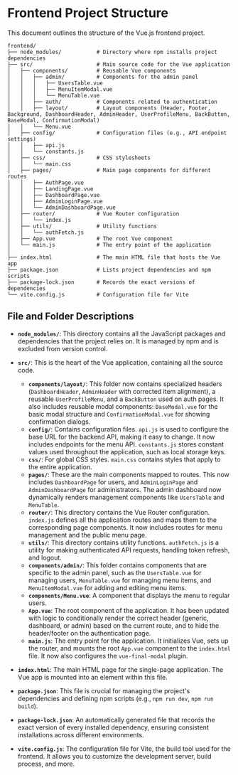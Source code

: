 # Frontend Project Structure

This document outlines the structure of the Vue.js frontend project.

```
frontend/
├── node_modules/           # Directory where npm installs project dependencies
├── src/                    # Main source code for the Vue application
│   ├── components/         # Reusable Vue components
│   │   ├── admin/          # Components for the admin panel
│   │   │   ├── UsersTable.vue
│   │   │   ├── MenuItemModal.vue
│   │   │   └── MenuTable.vue
│   │   ├── auth/           # Components related to authentication
│   │   ├── layout/         # Layout components (Header, Footer, Background, DashboardHeader, AdminHeader, UserProfileMenu, BackButton, BaseModal, ConfirmationModal)
│   │   └── Menu.vue
│   ├── config/             # Configuration files (e.g., API endpoint settings)
│   │   ├── api.js
│   │   └── constants.js
│   ├── css/                # CSS stylesheets
│   │   └── main.css
│   ├── pages/              # Main page components for different routes
│   │   ├── AuthPage.vue
│   │   ├── LandingPage.vue
│   │   ├── DashboardPage.vue
│   │   ├── AdminLoginPage.vue
│   │   └── AdminDashboardPage.vue
│   ├── router/             # Vue Router configuration
│   │   └── index.js
│   ├── utils/              # Utility functions
│   │   └── authFetch.js
│   ├── App.vue             # The root Vue component
│   └── main.js             # The entry point of the application
│
├── index.html              # The main HTML file that hosts the Vue app
├── package.json            # Lists project dependencies and npm scripts
├── package-lock.json       # Records the exact versions of dependencies
└── vite.config.js          # Configuration file for Vite
```

## File and Folder Descriptions

-   **`node_modules/`**: This directory contains all the JavaScript packages and dependencies that the project relies on. It is managed by npm and is excluded from version control.

-   **`src/`**: This is the heart of the Vue application, containing all the source code.
    -   **`components/layout/`**: This folder now contains specialized headers (`DashboardHeader`, `AdminHeader` with corrected item alignment), a reusable `UserProfileMenu`, and a `BackButton` used on auth pages. It also includes reusable modal components: `BaseModal.vue` for the basic modal structure and `ConfirmationModal.vue` for showing confirmation dialogs.
    -   **`config/`**: Contains configuration files. `api.js` is used to configure the base URL for the backend API, making it easy to change. It now includes endpoints for the menu API. `constants.js` stores constant values used throughout the application, such as local storage keys.
    -   **`css/`**: For global CSS styles. `main.css` contains styles that apply to the entire application.
    -   **`pages/`**: These are the main components mapped to routes. This now includes `DashboardPage` for users, and `AdminLoginPage` and `AdminDashboardPage` for administrators. The admin dashboard now dynamically renders management components like `UsersTable` and `MenuTable`.
    -   **`router/`**: This directory contains the Vue Router configuration. `index.js` defines all the application routes and maps them to the corresponding page components. It now includes routes for menu management and the public menu page.
    -   **`utils/`**: This directory contains utility functions. `authFetch.js` is a utility for making authenticated API requests, handling token refresh, and logout.
    -   **`components/admin/`**: This folder contains components that are specific to the admin panel, such as the `UsersTable.vue` for managing users, `MenuTable.vue` for managing menu items, and `MenuItemModal.vue` for adding and editing menu items.
    -   **`components/Menu.vue`**: A component that displays the menu to regular users.
    -   **`App.vue`**: The root component of the application. It has been updated with logic to conditionally render the correct header (generic, dashboard, or admin) based on the current route, and to hide the header/footer on the authentication page.
    -   **`main.js`**: The entry point for the application. It initializes Vue, sets up the router, and mounts the root `App.vue` component to the `index.html` file. It now also configures the `vue-final-modal` plugin.

-   **`index.html`**: The main HTML page for the single-page application. The Vue app is mounted into an element within this file.

-   **`package.json`**: This file is crucial for managing the project's dependencies and defining npm scripts (e.g., `npm run dev`, `npm run build`).

-   **`package-lock.json`**: An automatically generated file that records the exact version of every installed dependency, ensuring consistent installations across different environments.

-   **`vite.config.js`**: The configuration file for Vite, the build tool used for the frontend. It allows you to customize the development server, build process, and more.
